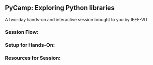 ## PyCamp: Exploring Python libraries
A two-day hands-on and interactive session brought to you by IEEE-VIT

### Session Flow:
<Todo>

### Setup for Hands-On:
<Todo>

### Resources for Session:
<Todo>
